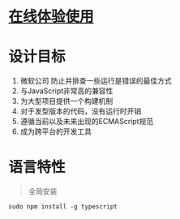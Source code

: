# [在线体验使用](http://www.typescriptlang.org/play/)

# 设计目标

1. 微软公司 防止并排查一些运行是错误的最佳方式
2. 与JavaScript非常高的兼容性
3. 为大型项目提供一个构建机制
4. 对于发型版本的代码，没有运行时开销
5. 遵循当前以及未来出现的ECMAScript规范
6. 成为跨平台的开发工具

# 语言特性

> 全局安装 

```
sudo npm install -g typescript
```


